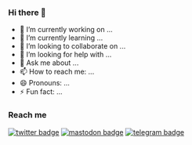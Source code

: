 ### Hi there 👋


- 🔭 I’m currently working on ...
- 🌱 I’m currently learning ...
- 👯 I’m looking to collaborate on ...
- 🤔 I’m looking for help with ...
- 💬 Ask me about ...
- 📫 How to reach me: ...
- 😄 Pronouns: ...
- ⚡ Fun fact: ...

### Reach me 
[![twitter badge](https://img.shields.io/twitter/follow/NandiyaLive?style=social)](https://twitter.com/NandiyaLive)
[![mastodon badge](https://img.shields.io/badge/NandiyaLive-30302f?style=flat&logo=mastodon)](https://mastodon.social/@NandiyaLive)
[![telegram badge](https://img.shields.io/badge/NandiyaLive-30302f?style=flat&logo=telegram)](https://t.me/NandiyaLive)
